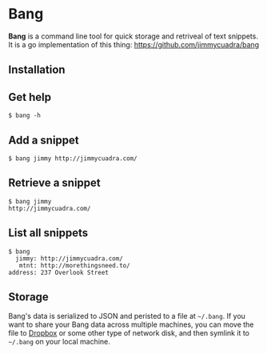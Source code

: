 # Bang

**Bang** is a command line tool for quick storage and retriveal of text snippets. It is a go implementation of this thing: https://github.com/jimmycuadra/bang

## Installation

## Get help

    $ bang -h

## Add a snippet

    $ bang jimmy http://jimmycuadra.com/

## Retrieve a snippet

    $ bang jimmy
    http://jimmycuadra.com/

## List all snippets

    $ bang
      jimmy: http://jimmycuadra.com/
       mtnt: http://morethingsneed.to/
    address: 237 Overlook Street

## Storage

Bang's data is serialized to JSON and peristed to a file at `~/.bang`. If you want to share your Bang data across multiple machines, you can move the file to [Dropbox](https://www.dropbox.com/) or some other type of network disk, and then symlink it to `~/.bang` on your local machine.

